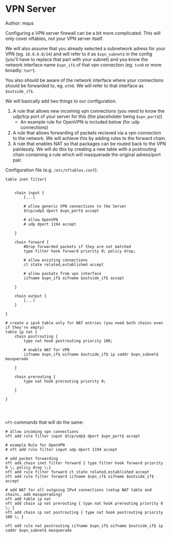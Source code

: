 # VPN Server

Author: mqus

Configuring a VPN server firewall can be a bit more complicated.
This will only cover nftables, not your VPN server itself. 

We will also assume that you already selected a subnetwork adress for your VPN
(eg. `10.8.0.0/24`) and will refer to it as `$vpn_subnet$` in the config 
(you'll have to replace that part with your subnet) and you know the network interface name 
`$vpn_if$` of that vpn connection (eg. `tun0` or more broadly: `tun*`). 

You also should be aware of the network interface 
where your connections should be forwarded to, eg. `eth0`. 
We will refer to that interface as `$outside_if$`.

We will basically add two things to our configuration.
1. A rule that allows new incoming vpn connections (you need to know the udp/tcp port of your server for this (the placeholder being `$vpn_port$`))
   - An example rule for OpenVPN is included below (for udp connections)
2. A rule that allows forwarding of packets recieved via a vpn connection to the network.
   We will achieve this by adding rules to the forward chain.
3. A rule that enables NAT so that packages can be routed back to the VPN painlessly.
   We will do this by creating a new table with a postrouting chain containing a rule 
   which will masquerade the original adress/port pair.

Configuration file (e.g. `/etc/nftables.conf`):
```
table inet filter{


	chain input {
		[...]
		
		# allow generic VPN connections to the Server
		$tcp/udp$ dport $vpn_port$ accept
		
		# allow OpenVPN
		# udp dport 1194 accept
		
	}
	
	chain forward {
		#Drop forwarded packets if they are not matched
		type filter hook forward priority 0; policy drop;

		# allow existing connections 
		ct state related,established accept
		
		# allow packats from vpn interface
		iifname $vpn_if$ oifname $outside_if$ accept

	}
	
	chain output {
		[...]
	}

}

# create a ipv4 table only for NAT entries (you need both chains even if they're empty)
table ip nat {
	chain postrouting {
		type nat hook postrouting priority 100;
	
		# enable NAT for VPN
		iifname $vpn_if$ oifname $outside_if$ ip saddr $vpn_subnet$ masquerade
	
	}
	
	chain prerouting {
		type nat hook prerouting priority 0;
	
	}

}




```
`nft`-commands that will do the same:

```
# allow incoming vpn connections
nft add rule filter input $tcp/udp$ dport $vpn_port$ accept

# example Rule for OpenVPN
# nft add rule filter input udp dport 1194 accept

# add packet forwarding
nft add chain inet filter forward { type filter hook forward priority 0 \; policy drop \;}
nft add rule filter forward ct state related,established accept
nft add rule filter forward iifname $vpn_if$ oifname $outside_if$ accept

# add NAT for all outgoing IPv4 connections (setup NAT table and chains, add masquerading)
nft add table ip nat
nft add chain ip nat prerouting { type nat hook prerouting priority 0 \; }
nft add chain ip nat postrouting { type nat hook postrouting priority 100 \; }

nft add rule nat postrouting iifname $vpn_if$ oifname $outside_if$ ip saddr $vpn_subnet$ masquerade
```
